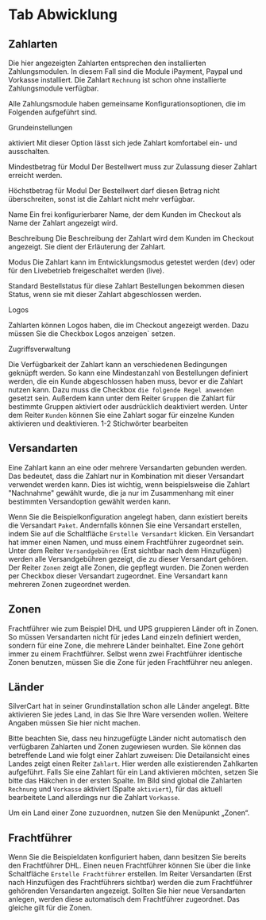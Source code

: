 # Tab Abwicklung

## Zahlarten

Die hier angezeigten Zahlarten entsprechen den installierten Zahlungsmodulen. In diesem Fall sind die Module iPayment, Paypal und Vorkasse installiert. Die Zahlart `Rechnung` ist schon ohne installierte Zahlungsmodule verfügbar.

Alle Zahlungsmodule haben gemeinsame Konfigurationsoptionen, die im Folgenden aufgeführt sind.

Grundeinstellungen

aktiviert
Mit dieser Option lässt sich jede Zahlart komfortabel ein- und ausschalten.

Mindestbetrag für Modul
Der Bestellwert muss zur Zulassung dieser Zahlart erreicht werden.

Höchstbetrag für Modul
Der Bestellwert darf diesen Betrag nicht überschreiten, sonst ist die Zahlart nicht mehr verfügbar.

Name
Ein frei konfigurierbarer Name, der dem Kunden im Checkout als Name der Zahlart angezeigt wird.

Beschreibung
Die Beschreibung der Zahlart wird dem Kunden im Checkout angezeigt. Sie dient der Erläuterung der Zahlart.

Modus
Die Zahlart kann im Entwicklungsmodus getestet werden (dev) oder für den Livebetrieb freigeschaltet werden (live).

Standard Bestellstatus für diese Zahlart
Bestellungen bekommen diesen Status, wenn sie mit dieser Zahlart abgeschlossen werden.

Logos

Zahlarten können Logos haben, die im Checkout angezeigt werden. Dazu müssen Sie die Checkbox Logos anzeigen` setzen.

Zugriffsverwaltung

Die Verfügbarkeit der Zahlart kann an verschiedenen Bedingungen geknüpft werden. So kann eine Mindestanzahl von Bestellungen definiert werden, die ein Kunde abgeschlossen haben muss, bevor er die Zahlart nutzen kann. Dazu muss die Checkbox `die folgende Regel anwenden` gesetzt sein. Außerdem kann unter dem Reiter `Gruppen` die Zahlart für bestimmte Gruppen aktiviert oder ausdrücklich deaktiviert werden. Unter dem Reiter `Kunden` können Sie eine Zahlart sogar für einzelne Kunden aktivieren und deaktivieren.
1-2  Stichwörter bearbeiten

## Versandarten
Eine Zahlart kann an eine oder mehrere Versandarten gebunden werden. Das bedeutet, dass die Zahlart nur in Kombination mit dieser Versandart verwendet werden kann. Dies ist wichtig, wenn beispielsweise die Zahlart "Nachnahme" gewählt wurde, die ja nur im Zusammenhang mit einer bestimmten Versandoption gewäh​lt werden kann.

Wenn Sie die Beispielkonfiguration angelegt haben, dann existiert bereits die Versandart `Paket`. Andernfalls können Sie eine Versandart erstellen, indem Sie auf die Schaltfläche `Erstelle Versandart` klicken. Ein Versandart hat immer einen Namen, und muss einem Frachtführer zugeordnet sein. Unter dem Reiter `Versandgebühren` (Erst sichtbar nach dem Hinzufügen) werden alle Versandgebühren gezeigt, die zu dieser Versandart gehören. Der Reiter `Zonen` zeigt alle Zonen, die gepflegt wurden. Die Zonen werden per Checkbox dieser Versandart zugeordnet. Eine Versandart kann mehreren Zonen zugeordnet werden.

## Zonen

Frachtführer wie zum Beispiel DHL und UPS gruppieren Länder oft in Zonen. So müssen Versandarten nicht für jedes Land einzeln definiert werden, sondern für eine Zone, die mehrere Länder beinhaltet. Eine Zone gehört immer zu einem Frachtführer. Selbst wenn zwei Frachtführer identische Zonen benutzen, müssen Sie die Zone für jeden Frachtführer neu anlegen.

## Länder

SilverCart hat in seiner Grundinstallation schon alle Länder angelegt. Bitte aktivieren Sie jedes Land, in das Sie Ihre Ware versenden wollen.
Weitere Angaben müssen Sie hier nicht machen. 

Bitte beachten Sie, dass neu hinzugefügte Länder nicht automatisch den verfügbaren Zahlarten und Zonen zugewiesen wurden. Sie können das betreffende Land wie folgt einer Zahlart zuweisen:
Die Detailansicht eines Landes zeigt einen Reiter `Zahlart`. Hier werden alle existierenden Zahlkarten aufgeführt. Falls Sie eine Zahlart für ein Land aktivieren möchten, setzen Sie bitte das Häkchen in der ersten Spalte. Im Bild sind global die Zahlarten `Rechnung` und `Vorkasse` aktiviert (Spalte `aktiviert`), für das aktuell bearbeitete Land allerdings nur die Zahlart `Vorkasse`.

Um ein Land einer Zone zuzuordnen, nutzen Sie den Menüpunkt „Zonen“.


## Frachtführer

Wenn Sie die Beispieldaten konfiguriert haben, dann besitzen Sie bereits den Frachtführer DHL. Einen neuen Frachtführer können Sie über die linke Schaltfläche `Erstelle Frachtführer` erstellen. Im Reiter Versandarten (Erst nach Hinzufügen des Frachtführers sichtbar) werden die zum Frachtführer gehörenden Versandarten angezeigt. Sollten Sie hier neue Versandarten anlegen, werden diese automatisch dem Frachtführer zugeordnet. Das gleiche gilt für die Zonen.
